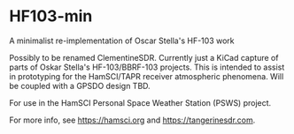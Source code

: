 # HF103-min
A minimalist re-implementation of Oscar Stella's HF-103 work

Possibly to be renamed ClementineSDR.  Currently just a KiCad capture of parts of Oskar Stella's HF-103/BBRF-103 projects.  This is intended to assist in prototyping for the HamSCI/TAPR receiver atmospheric phenomena.  Will be coupled with a GPSDO design TBD.  

For use in the HamSCI Personal Space Weather Station (PSWS) project.

For more info, see https://hamsci.org and https://tangerinesdr.com.

